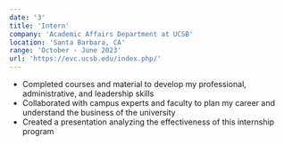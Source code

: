 ```yaml
---
date: '3'
title: 'Intern'
company: 'Academic Affairs Department at UCSB'
location: 'Santa Barbara, CA'
range: 'October - June 2023'
url: 'https://evc.ucsb.edu/index.php/'
---
```


- Completed courses and material to develop my professional, administrative, and leadership skills
- Collaborated with campus experts and faculty to plan my career and understand the business of the university
- Created a presentation analyzing the effectiveness of this internship program
